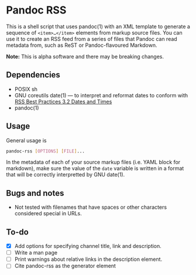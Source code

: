 # Pandoc RSS

This is a shell script that uses pandoc(1) with an XML template to
generate a sequence of `<item>…</item>` elements from markup source
files. You can use it to create an RSS feed from a series of files that
Pandoc can read metadata from, such as ReST or Pandoc-flavoured
Markdown.

**Note:** This is alpha software and there may be breaking changes.

## Dependencies

  - POSIX sh
  - GNU coreutils date(1) — to interpret and reformat dates to conform with
    [RSS Best Practices 3.2 Dates and Times](https://www.rssboard.org/rss-profile#data-types-datetime)
  - pandoc(1)

## Usage

General usage is

``` bash
pandoc-rss [OPTIONS] [FILE]...
```

In the metadata of each of your source markup files (i.e. YAML block
for markdown), make sure the value of the `date` variable is written
in a format that will be correctly interpretted by GNU date(1).

## Bugs and notes

  - Not tested with filenames that have spaces or other characters
    considered special in URLs.

## To-do

  - [x] Add options for specifying channel title, link and description.
  - [ ] Write a man page
  - [ ] Print warnings about relative links in the description element.
  - [ ] Cite pandoc-rss as the generator element